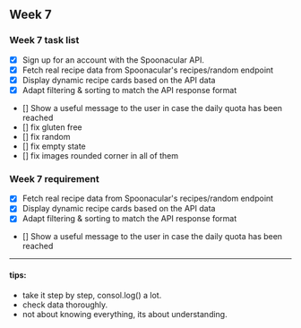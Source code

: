 Week 7
------

### Week 7 task list 
- [x] Sign up for an account with the Spoonacular API.
- [x] Fetch real recipe data from Spoonacular's recipes/random endpoint
- [x] Display dynamic recipe cards based on the API data
- [x] Adapt filtering & sorting to match the API response format
- [] Show a useful message to the user in case the daily quota has been reached
- [] fix gluten free
- [] fix random 
- [] fix empty state
- [] fix images rounded corner in all of them


### Week 7 requirement
- [x] Fetch real recipe data from Spoonacular's recipes/random endpoint
- [x] Display dynamic recipe cards based on the API data
- [x] Adapt filtering & sorting to match the API response format
- [] Show a useful message to the user in case the daily quota has been reached



----


#### tips: 
* take it step by step, consol.log()  a lot.
* check data thoroughly.
* not about knowing everything, its about understanding. 